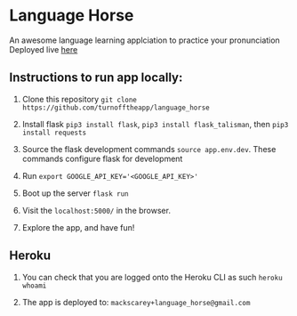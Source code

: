 # Language Horse

An awesome language learning applciation to practice your pronunciation
Deployed live [here](https://language-horse.herokuapp.com/)

## Instructions to run app locally:

1. Clone this repository `git clone https://github.com/turnofftheapp/language_horse`

2. Install flask `pip3 install flask`, `pip3 install flask_talisman`, then `pip3 install requests`

3. Source the flask development commands `source app.env.dev`. These commands configure flask for development

4. Run `export GOOGLE_API_KEY='<GOOGLE_API_KEY>'`

5. Boot up the server `flask run`

6. Visit the `localhost:5000/` in the browser.

7. Explore the app, and have fun!

## Heroku

1. You can check that you are logged onto the Heroku CLI as such `heroku whoami`

2. The app is deployed to: `mackscarey+language_horse@gmail.com`